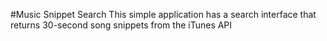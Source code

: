 #Music Snippet Search
This simple application has a search interface that returns 30-second song snippets from the iTunes API

